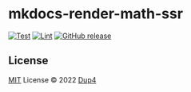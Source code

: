 # mkdocs-render-math-ssr

[![Test](https://github.com/Dup4/mkdocs-render-math-ssr/actions/workflows/test.yml/badge.svg)](https://github.com/Dup4/mkdocs-render-math-ssr/actions/workflows/test.yml)
[![Lint](https://github.com/Dup4/mkdocs-render-math-ssr/actions/workflows/lint.yml/badge.svg)](https://github.com/Dup4/mkdocs-render-math-ssr/actions/workflows/lint.yml)
[![GitHub release](https://img.shields.io/github/release/Dup4/mkdocs-render-math-ssr.svg)](https://GitHub.com/Dup4/mkdocs-render-math-ssr/releases/)

## License

[MIT](./LICENSE) License © 2022 [Dup4](https://github.com/Dup4)

